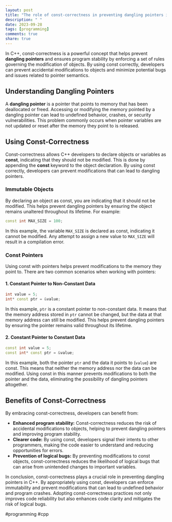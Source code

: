 ```yaml
---
layout: post
title: "The role of const-correctness in preventing dangling pointers in C++"
description: " "
date: 2023-09-28
tags: [programming]
comments: true
share: true
---
```


In C++, const-correctness is a powerful concept that helps prevent **dangling pointers** and ensures program stability by enforcing a set of rules governing the modification of objects. By using const correctly, developers can prevent accidental modifications to objects and minimize potential bugs and issues related to pointer semantics.

## Understanding Dangling Pointers

A **dangling pointer** is a pointer that points to memory that has been deallocated or freed. Accessing or modifying the memory pointed by a dangling pointer can lead to undefined behavior, crashes, or security vulnerabilities. This problem commonly occurs when pointer variables are not updated or reset after the memory they point to is released.

## Using Const-Correctness

Const-correctness allows C++ developers to declare objects or variables as **const**, indicating that they should not be modified. This is done by appending the **const** keyword to the object declaration. By using const correctly, developers can prevent modifications that can lead to dangling pointers.

### Immutable Objects

By declaring an object as const, you are indicating that it should not be modified. This helps prevent dangling pointers by ensuring the object remains unaltered throughout its lifetime. For example:

```cpp
const int MAX_SIZE = 100;
```

In this example, the variable `MAX_SIZE` is declared as const, indicating it cannot be modified. Any attempt to assign a new value to `MAX_SIZE` will result in a compilation error.

### Const Pointers

Using const with pointers helps prevent modifications to the memory they point to. There are two common scenarios when working with pointers:

#### 1. Constant Pointer to Non-Constant Data

```cpp
int value = 5;
int* const ptr = &value;
```

In this example, `ptr` is a constant pointer to non-constant data. It means that the memory address stored in `ptr` cannot be changed, but the data at that memory address can still be modified. This helps prevent dangling pointers by ensuring the pointer remains valid throughout its lifetime.

#### 2. Constant Pointer to Constant Data

```cpp
const int value = 5;
const int* const ptr = &value;
```

In this example, both the pointer `ptr` and the data it points to (`value`) are const. This means that neither the memory address nor the data can be modified. Using const in this manner prevents modifications to both the pointer and the data, eliminating the possibility of dangling pointers altogether.

## Benefits of Const-Correctness

By embracing const-correctness, developers can benefit from:

- **Enhanced program stability:** Const-correctness reduces the risk of accidental modifications to objects, helping to prevent dangling pointers and improving program stability.
- **Clearer code:** By using const, developers signal their intents to other programmers, making the code easier to understand and reducing opportunities for errors.
- **Prevention of logical bugs:** By preventing modifications to const objects, const-correctness reduces the likelihood of logical bugs that can arise from unintended changes to important variables.

In conclusion, const-correctness plays a crucial role in preventing dangling pointers in C++. By appropriately using const, developers can enforce immutability and prevent modifications that can lead to undefined behavior and program crashes. Adopting const-correctness practices not only improves code reliability but also enhances code clarity and mitigates the risk of logical bugs.

#programming #cpp